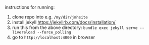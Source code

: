 instructions for running:
1. clone repo into e.g. `/my/dir/jmhsite`
2. install jekyll https://jekyllrb.com/docs/installation/ 
3. run this from the above directory: `bundle exec jekyll serve --livereload --force_polling`
4. go to `http://localhost:4000` in browser